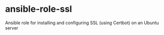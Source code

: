 # ansible-role-ssl
Ansible role for installing and configuring SSL (using Certbot) on an Ubuntu server
